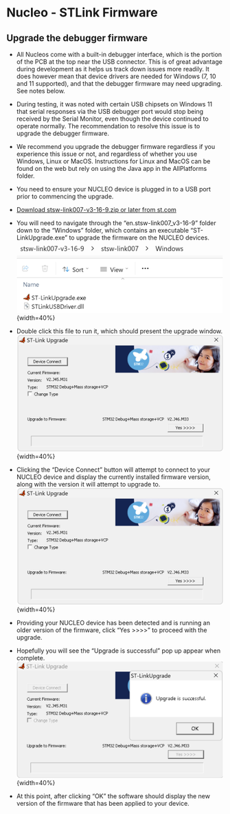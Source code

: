 # Nucleo - STLink Firmware

## Upgrade the debugger firmware

- All Nucleos come with a built-in debugger interface, which is the portion of the PCB at the top near the USB connector. This is of great advantage during development as it helps us track down issues more readily. It does however mean that device drivers are needed for Windows (7, 10 and 11 supported), and that the debugger firmware may need upgrading. See notes below.

- During testing, it was noted with certain USB chipsets on Windows 11 that serial responses via the USB debugger port would stop being received by the Serial Monitor, even though the device continued to operate normally. The recommendation to resolve this issue is to upgrade the debugger firmware.

- We recommend you upgrade the debugger firmware regardless if you experience this issue or not, and regardless of whether you use Windows, Linux or MacOS. Instructions for Linux and MacOS can be found on the web but rely on using the Java app in the AllPlatforms folder.

- You need to ensure your NUCLEO device is plugged in to a USB port prior to commencing the upgrade.

- [Download stsw-link007-v3-16-9.zip or later from st.com ](https://www.st.com/en/development-tools/stsw-link007.html)

- You will need to navigate through the “en.stsw-link007_v3-16-9” folder down to the “Windows” folder, which contains an executable “ST-LinkUpgrade.exe” to upgrade the firmware on the NUCLEO devices.  
  ![download and extracted folders](/_static/images/nucleo/stlink-driver-install.png){width=40%}

- Double click this file to run it, which should present the upgrade window.  
  ![download and extracted folders](/_static/images/nucleo/stlink-driver-install2.png){width=40%}

- Clicking the “Device Connect” button will attempt to connect to your NUCLEO device and display the currently installed firmware version, along with the version it will attempt to upgrade to.  
  ![download and extracted folders](/_static/images/nucleo/stlink-driver-install2.png){width=40%}

- Providing your NUCLEO device has been detected and is running an older version of the firmware, click “Yes >>>>” to proceed with the upgrade.

- Hopefully you will see the “Upgrade is successful” pop up appear when complete.  
  ![download and extracted folders](/_static/images/nucleo/stlink-driver-install3.png){width=40%}

- At this point, after clicking “OK” the software should display the new version of the firmware that has been applied to your device.
